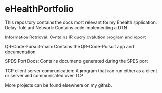 # eHealthPortfolio
This repository contains the docs most relevant for my Ehealth application.
Delay Tolerant Network: Contains code implementing a DTN

Information Retrieval: Contains IR query evalution program and report

QR-Code-Pursuit-main: Contains the QR-Code-Pursuit app and documentation

SPDS Port Docs: Contains documents generated during the SPDS port

TCP client-server communication: A program that can run either as a client or server and communicated over TCP

More projects can be found elsewhere on my github.
